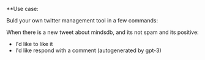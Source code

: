 **Use case:

Buld your own twitter management tool in a few commands:


When there is a new tweet about mindsdb, and its not spam and its positive:
- I'd like to like it 
- I'd like respond with a comment (autogenerated by gpt-3)


